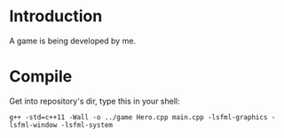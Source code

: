 # Introduction
A game is being developed by me.

# Compile
Get into repository's dir, type this in your shell:

`g++ -std=c++11 -Wall -o ../game Hero.cpp main.cpp -lsfml-graphics -lsfml-window -lsfml-system`
